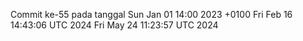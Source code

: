 Commit ke-55 pada tanggal Sun Jan 01 14:00 2023 +0100
Fri Feb 16 14:43:06 UTC 2024
Fri May 24 11:23:57 UTC 2024
